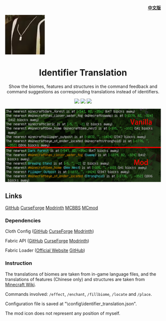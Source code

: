 <p align="right">
	<a href="./README.md"><b>中文版</b></a>
</p>

<p align="left">
	<img src="1.19.3-1.19.4/src/main/resources/assets/identifier_translation/icon.png" />
</p>

<h1 align="center">
	Identifier Translation
</h1> 

<p align="center">
	Show the biomes, features and structures in the command feedback and command suggestions as corresponding translations instead of identifiers.
</p>

<p align="center">
	<a href="./LICENSE">
		<img src="https://img.shields.io/github/license/Yeah-Zero/Identifier-Translation?label=License&style=flat-square" /></a>
	<img src="https://img.shields.io/github/languages/code-size/Yeah-Zero/Identifier-Translation?label=Size&style=flat-square" />
	<img src="https://img.shields.io/static/v1?label=Loader&message=Fabric | Quilt&color=brightgreen&style=flat-square" />
</p>
<p align="center">
    <img src="./演示图片/英文.png" />
</p>

## Links

[GitHub](https://github.com/Yeah-Zero/Identifier-Translation) [CurseForge](https://www.curseforge.com/minecraft/mc-mods/identifier-translation) [Modrinth](https://modrinth.com/mod/identifier-translation) [MCBBS]() [MCmod](https://www.mcmod.cn/class/8657.html)

### Dependencies

Cloth
Config ([GitHub](https://github.com/shedaniel/cloth-config) [CurseForge](https://www.curseforge.com/minecraft/mc-mods/cloth-config) [Modrinth](https://modrinth.com/mod/cloth-config))

Fabric
API ([GitHub](https://github.com/FabricMC/fabric) [CurseForge](https://www.curseforge.com/minecraft/mc-mods/fabric-api) [Modrinth](https://modrinth.com/mod/fabric-api))

Fabric Loader ([Official Website](https://fabricmc.net/) [GitHub](https://github.com/FabricMC/fabric-loader))

### Instruction

The translations of biomes are taken from in-game language files, and the translations of features (Chinese only) and structures are taken from [Minecraft Wiki](https://minecraft.fandom.com/wiki/Minecraft_Wiki).

Commands involved: `/effect`, `/enchant`, `/fillbiome`, `/locate` and `/place`.

Configuration file is saved at "\config\identifier_translation.json".

The mod icon does not represent any position of myself.

